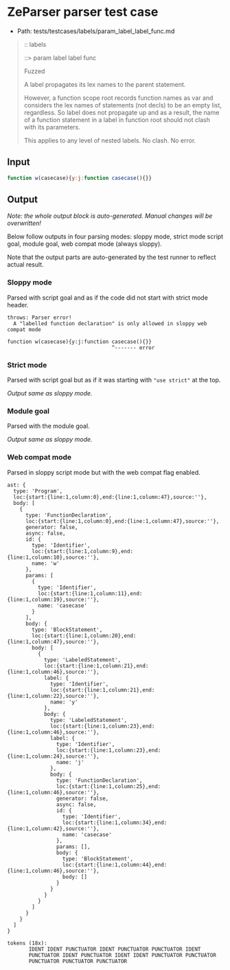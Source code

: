 # ZeParser parser test case

- Path: tests/testcases/labels/param_label_label_func.md

> :: labels
>
> ::> param label label func
>
> Fuzzed
>
> A label propagates its lex names to the parent statement.
>
> However, a function scope root records function names as var and considers the lex names of statements (not decls) to be an empty list, regardless. So label does not propagate up and as a result, the name of a function statement in a label in function root should not clash with its parameters.
>
> This applies to any level of nested labels. No clash. No error.

## Input

`````js
function w(casecase){y:j:function casecase(){}}
`````

## Output

_Note: the whole output block is auto-generated. Manual changes will be overwritten!_

Below follow outputs in four parsing modes: sloppy mode, strict mode script goal, module goal, web compat mode (always sloppy).

Note that the output parts are auto-generated by the test runner to reflect actual result.

### Sloppy mode

Parsed with script goal and as if the code did not start with strict mode header.

`````
throws: Parser error!
  A "labelled function declaration" is only allowed in sloppy web compat mode

function w(casecase){y:j:function casecase(){}}
                                  ^------- error
`````

### Strict mode

Parsed with script goal but as if it was starting with `"use strict"` at the top.

_Output same as sloppy mode._

### Module goal

Parsed with the module goal.

_Output same as sloppy mode._

### Web compat mode

Parsed in sloppy script mode but with the web compat flag enabled.

`````
ast: {
  type: 'Program',
  loc:{start:{line:1,column:0},end:{line:1,column:47},source:''},
  body: [
    {
      type: 'FunctionDeclaration',
      loc:{start:{line:1,column:0},end:{line:1,column:47},source:''},
      generator: false,
      async: false,
      id: {
        type: 'Identifier',
        loc:{start:{line:1,column:9},end:{line:1,column:10},source:''},
        name: 'w'
      },
      params: [
        {
          type: 'Identifier',
          loc:{start:{line:1,column:11},end:{line:1,column:19},source:''},
          name: 'casecase'
        }
      ],
      body: {
        type: 'BlockStatement',
        loc:{start:{line:1,column:20},end:{line:1,column:47},source:''},
        body: [
          {
            type: 'LabeledStatement',
            loc:{start:{line:1,column:21},end:{line:1,column:46},source:''},
            label: {
              type: 'Identifier',
              loc:{start:{line:1,column:21},end:{line:1,column:22},source:''},
              name: 'y'
            },
            body: {
              type: 'LabeledStatement',
              loc:{start:{line:1,column:23},end:{line:1,column:46},source:''},
              label: {
                type: 'Identifier',
                loc:{start:{line:1,column:23},end:{line:1,column:24},source:''},
                name: 'j'
              },
              body: {
                type: 'FunctionDeclaration',
                loc:{start:{line:1,column:25},end:{line:1,column:46},source:''},
                generator: false,
                async: false,
                id: {
                  type: 'Identifier',
                  loc:{start:{line:1,column:34},end:{line:1,column:42},source:''},
                  name: 'casecase'
                },
                params: [],
                body: {
                  type: 'BlockStatement',
                  loc:{start:{line:1,column:44},end:{line:1,column:46},source:''},
                  body: []
                }
              }
            }
          }
        ]
      }
    }
  ]
}

tokens (18x):
       IDENT IDENT PUNCTUATOR IDENT PUNCTUATOR PUNCTUATOR IDENT
       PUNCTUATOR IDENT PUNCTUATOR IDENT IDENT PUNCTUATOR PUNCTUATOR
       PUNCTUATOR PUNCTUATOR PUNCTUATOR
`````

